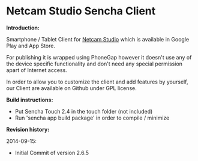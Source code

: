 Netcam Studio Sencha Client
===================

**Introduction:**

Smartphone / Tablet Client for [Netcam Studio](http://www.netcamstudio.com) which is available in Google Play and App Store.

For publishing it is wrapped using PhoneGap however it doesn't use any of the device specific functionality and don't need any special permission apart of Internet access.

In order to allow you to customize the client and add features by yourself, our Client are available on Github under GPL license.

**Build instructions:**
- Put Sencha Touch 2.4 in the touch folder (not included)
- Run 'sencha app build package' in order to compile / minimize

**Revision history:**

2014-09-15:
- Initial Commit of version 2.6.5